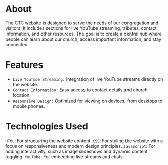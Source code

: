 ﻿# About

The CTC website is designed to serve the needs of our congregation and visitors. It includes sections for live YouTube streaming, tributes, contact information, and other resources. The goal is to create a central hub where people can learn about our church, access important information, and stay connected.

# Features

- `Live YouTube Streaming:` Integration of live YouTube streams directly on the website.
- `Contact Information:` Easy access to contact details and church location.
- `Responsive Design:` Optimized for viewing on devices, from desktops to mobile phones.

# Technologies Used

`HTML`: For structuring the website content.
`CSS`: For styling the website with a focus on responsiveness and modern design principles.
`JavaScript`: For adding interactivity, such as image slideshows and dynamic content toggling.
`YouTube`: For embedding live streams and chats.
